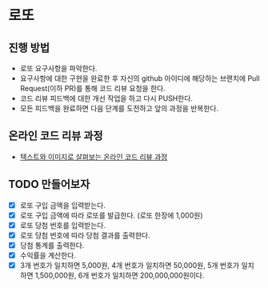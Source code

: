# 로또
## 진행 방법
* 로또 요구사항을 파악한다.
* 요구사항에 대한 구현을 완료한 후 자신의 github 아이디에 해당하는 브랜치에 Pull Request(이하 PR)를 통해 코드 리뷰 요청을 한다.
* 코드 리뷰 피드백에 대한 개선 작업을 하고 다시 PUSH한다.
* 모든 피드백을 완료하면 다음 단계를 도전하고 앞의 과정을 반복한다.

## 온라인 코드 리뷰 과정
* [텍스트와 이미지로 살펴보는 온라인 코드 리뷰 과정](https://github.com/next-step/nextstep-docs/tree/master/codereview)

## TODO 만들어보자
* [x] 로또 구입 금액을 입력받는다.
* [x] 로또 구입 금액에 따라 로또를 발급한다. (로또 한장에 1,000원)
* [x] 로또 당첨 번호를 입력받는다.
* [x] 로또 당첨 번호에 따라 당첨 결과를 출력한다.
* [x] 당첨 통계를 출력한다.
* [x] 수익률을 계산한다.
* [x] 3개 번호가 일치하면 5,000원, 4개 번호가 일치하면 50,000원, 5개 번호가 일치하면 1,500,000원, 6개 번호가 일치하면 200,000,000원이다.
